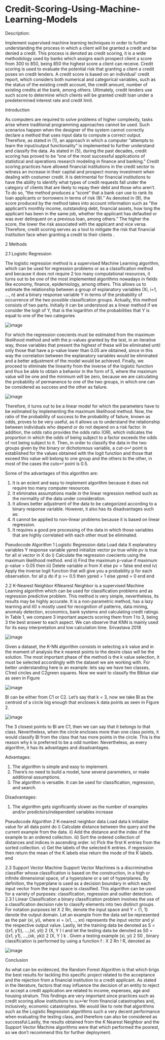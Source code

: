 # Credit-Scoring-Using-Machine-Learning-Models

Description:

Implement supervised machine learning techniques in order to further understanding the process in which a client will be granted a credit and be denied a credit. This process is denoted as credit scoring, it is a wide methodology used by banks which assigns each prospect client a score from 300 to 850, being 850 the highest score a client can receive. Credit scoring is used to evaluate the potential risk that granting a client a credit poses on credit lenders. A credit score is based on an individual' credit report, which considers both numerical and categorical variables, such as the status of the existing credit account, the credit amount, number of existing credits at the bank, among others. Ultimately, credit lenders use such score to determine which clients will be granted credit loan under a predetermined interest rate and credit limit.

Introduction

As computers are required to solve problems of higher complexity, tasks arise where traditional programming approaches cannot be used. Such scenarios happen when the designer
of the system cannot correctly declare a method that uses input data to compute a correct output. Therefore, as stated in (1), an approach in which a computer “attempts to
learn the input/output functionality” is implemented to further understand and classify the
data. As stated in (5), during the past decades, credit scoring has proved to be ”one of the
most successful applications of statistical and operations research modeling in finance and
banking.” Credit scoring practices have allowed financial institutions in the credit sector
to witness an increase in their capital and prospect money investment when dealing with
costumer credit. It is detrimental for financial institutions to have the ability to identify
what types of credit requests fall under the category of clients that are likely to repay
their debt and those who aren’t. To do so, ”the method produces a “score” that a bank
can use to rank its loan applicants or borrowers in terms of risk (9).” As denoted in (9),
the score produced by the method takes into account information such as ”the applicant’s
monthly income, outstanding debt, financial assets, how long the applicant has been in
the same job, whether the applicant has defaulted or was ever delinquent on a previous
loan, among others.” The higher the score, the lower the risk associated with the applicant
and vice versa. Therefore, credit scoring serves as a tool to mitigate the risk that financial
institution face when granting a credit to their clients .

2 Methods

2.1 Logistic Regression

The logistic regression method is a supervised Machine Learning algorithm, which can be
used for regression problems or as a classification method and because it does not require
2
too many computational resources, it turns out to be one of the most implemented algorithms nowadays in fields like economy, finance, epidemiology, among others. This allows
us to estimate the relationship between a group of explanatory variables (Xi, i=1, ..., n) and
a binary response variable Y in terms of the probability of occurrence of the two possible
classification groups.
Actually, this method consists of two parts. Initially it can be understood as a linear
method if we consider the logit of Y, that is the logarithm of the probabilities that Y is
equal to one of the two categories

![image](https://user-images.githubusercontent.com/61466844/230624546-6485b799-8a3a-4cf6-8d58-005faffcf38f.png)


For which the regression coecients  must be estimated from the maximum likelihood
method and with the p-values granted by the test, in an iterative way, those variables that
present the highest of these will be eliminated until only those that have a p-value lower
than 0.05 are obtained, since in this way the correlation between the explanatory variables
would be eliminated and a better adjustment of the model would be achieved. Finally,
we proceed to eliminate the linearity from the inverse of the logistic function and thus be
able to obtain a behavior in the form of S, where the maximum value will be one and the
minimum will be zero, because we are calculating the probability of permanence to one of
the two groups, in which one can be considered as success and the other as failure.

![image](https://user-images.githubusercontent.com/61466844/230624621-b5852a71-1286-4283-acdc-7ad2713254f8.png)

Therefore, it turns out to be a linear model for which the  parameters have to be estimated by implementing the maximum likelihood method. Now, the ratio of the probability
of success to the probability of failure, known as odds, proves to be very useful, as it allows
us to understand the relationship between individuals who depend or do not depend on a
risk factor. In addition, the odds ratio provides the odds ratio (OR), which indicates the
proportion in which the odds of being subject to a factor exceeds the odds of not being
subject to it. Then, in order to classify the data in the two groups given by the binary or
dichotomous variable, a cut-o↵ point is established for the values obtained with the logit
function and those that exceed this value will belong to one group and the others to the
other, in most of the cases the cuto↵ point is 0.5.

Some of the advantages of this algorithm are:
1. It is an ecient and easy to implement algorithm because it does not require too
many computer resources.
2. It eliminates assumptions made in the linear regression method such as the normality
of the data under consideration.
3. It allows better adjustment of the data to be categorized according to a binary response variable.
However, it also has its disadvantages such as:
1. It cannot be applied to non-linear problems because it is based on linear regression.
2. It requires a good pre processing of the data in which those variables that are highly
correlated with each other must be eliminated.

 Pseudocode
Algorithm 1 Logistic Regression
data Load data
X explanatory variables
Y response variable
ypred initialize vector
pv true
while pv is true
for all xi vector in X do
i) Calculate the regression coecients using the maximum likelihood method.
end
ii) Find the maximum p-value
if maximum p-value > 0.05 then
iii) Delete variable xi from X
else pv = false
end
end
iv) Apply the inverse logit function that will give you a probability p for each observation.
for all p do
if p >= 0.5 then
ypred = 1
else ypred = 0 end end


2.2 K-Nearest Neighbor
KNearest Neighbor is a supervised Machine Learning algorithm which can be used for
classification problems and as regression predictive problem. This method is very simple,
nevertheless, its results may be highly accurate. It is a non-parametric method, has a lazy
learning and it0
s mostly used for recognition of patterns, data mining, anomaly detection,
economics, bank systems and calculating credit ratings.
In Table 1, we compare 3 important aspects scoring them from 1 to 3, being 3 the best
answer to each aspect. We can observe that KNN is mainly used for its easy interpretation
and low calculation time. Srivastava 2018

![image](https://user-images.githubusercontent.com/61466844/230625143-6c37f132-93e3-413c-9b70-e2fdc4a93bd0.png)

Given a dataset, the K-NN algorithm consists in selecting a k value and in the moment
of analysis the k nearest points to the desire class will be the solution. The most important
phase of the method is the k value selection, it must be selected accordingly with the
dataset we are working with.
For better understanding here is an example: lets say we have two classes, C1red
circles and C2green squares. Now we want to classify the Blblue star as seen in Figure

![image](https://user-images.githubusercontent.com/61466844/230625219-be70389f-186e-49bd-beec-548d4f1082b5.png)


Bl can be either from C1 or C2. Let’s say that k = 3, now we take Bl as the centroid
of a circle big enough that encloses k data points as seen in Figure 2.

![image](https://user-images.githubusercontent.com/61466844/230625283-a21f14fe-c15c-4401-8b07-057667209222.png)

The 3 closest points to Bl are C1, then we can say that it belongs to that class. Nevertheless, when the circle encloses more than one class points, it would classify Bl from the
class that has more points in the circle. This is the reason why k is preferred to be a odd
number. Nevertheless, as every algorithm, it has its advantages and disadvantages.

Advantages:
1. The algorithm is simple and easy to implement.
2. There’s no need to build a model, tune several parameters, or make additional assumptions.
3. The algorithm is versatile. It can be used for classification, regression, and search.

Disadvantages:
1. The algorithm gets significantly slower as the number of examples and/or predictors/independent variables increase

Pseudocode
Algorithm 2 K-nearest neighbor
data Load data
k initialize value
for all data point do
i) Calculate distance between the query and the current example from the data.
ii) Add the distance and the index of the example to an ordered collection.
iii) Sort the ordered collection of distances and indices in ascending order.
iv) Pick the first K entries from the sorted collection.
v) Get the labels of the selected K entries.
if regression then
return the mean of the K labels
else
return the mode of the K labels.
end

2.3 Support Vector Machine
 Support Vector Machines is a discriminative classifier whose classification is based on the construction, in a high or infinite
dimensional space, of a hyperplane or a set of hyperplanes. By definition, the hyperplane
is used as a decision boundary in which each input vector from the input space is classified.
This algorithm can be used for a variety of purposes: classification, regression and outlier
detection.
2.3.1 Linear Classification
a binary classification problem involves
the use of a classification decision rule to classify elements into two distinct groups. For
notation purposes let X 2 Rn, denote the input space and Y = {1, 1} denote the output
domain. Let an example from the data set be represented as the pair (xi, yi), where
xi = (x1, .., xn) represents the input vector and yi the respective output value. Lastly, let
the training data be denoted as S = ((x1, y1)), ...,(xl, yl)) 2 (X, Y )
l and let the testing data
be denoted as S0 = ((x1, y1), ...,(xk, yk)) 2 (X, Y )
k
.
Given a testing example (xi, yi) 2 S0
, binary classification is performed by using a
function f : X 2 Rn ! R, denoted as

![image](https://user-images.githubusercontent.com/61466844/230625937-c3b6cab3-3b7a-4aec-a65f-4c731a50f5a6.png)



Conclusion

As what can be evidenced, the Random Forest Algorithm is that which brigs the best
results for tackling this specific project related to the acceptance and the rejection from
a financial institution to a credit applicant. As stated in the literature, factors that may
influence the decision of an entity to reject or accept a credit application are related to income, expenses, age and housing stratum. This findings are very important since practices
such as credit scoring allow institutions to su↵er from financial catastrophes and, inclusively, economic catastrophes. We would like to note that algorithms such as the Logistic
Regression algorithms such a very decent performance when evaluating the testing class,
and therefore can also be considered as successful.Lastly, the results obtained from the K
Nearest Neighbor and the Support Vector Machine algorithms were that which performed
the poorest, so we don’t recommend this for further deployment.
